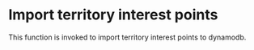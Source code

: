 # Import territory interest points

This function is invoked to import territory interest points to dynamodb.
